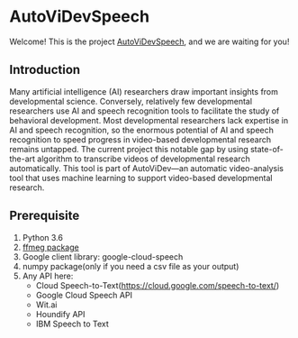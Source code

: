 # AutoViDevSpeech
Welcome! This is the project [AutoViDevSpeech](https://github.com/Xinghua-TAO/AutoVeDv.git), and we are waiting for you!

## Introduction
Many artificial intelligence (AI) researchers draw important insights from developmental science. Conversely, relatively few developmental researchers use AI and speech recognition tools to facilitate the study of behavioral development. Most developmental researchers lack expertise in AI and speech recognition, so the enormous potential of AI and speech recognition to speed progress in video-based developmental research remains untapped. The current project this notable gap by using state-of-the-art algorithm to transcribe videos of developmental research automatically. This tool is part of AutoViDev—an automatic video-analysis tool that uses machine learning to support video-based developmental research.

## Prerequisite
1. Python 3.6
1. [ffmeg package](https://pypi.org/project/ffmpeg/)
1. Google client library: google-cloud-speech
1. numpy package(only if you need a csv file as your output)
1. Any API here:
    - Cloud Speech-to-Text(https://cloud.google.com/speech-to-text/)
    - Google Cloud Speech API
    - Wit.ai
    - Houndify API
    - IBM Speech to Text


